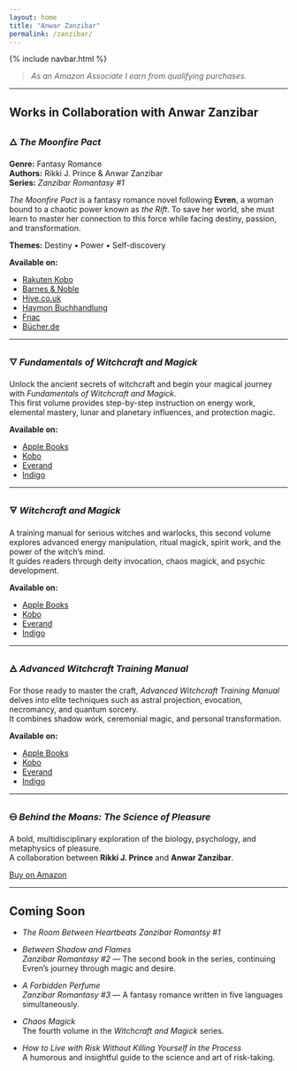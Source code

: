```yaml
---
layout: home
title: "Anwar Zanzibar"
permalink: /zanzibar/
---
```

{% include navbar.html %}

>*As an Amazon Associate I earn from qualifying purchases.*

---

## Works in Collaboration with Anwar Zanzibar

### 🜂 *The Moonfire Pact*
**Genre:** Fantasy Romance  
**Authors:** Rikki J. Prince & Anwar Zanzibar  
**Series:** *Zanzibar Romantasy #1*  

*The Moonfire Pact* is a fantasy romance novel following **Evren**, a woman bound to a chaotic power known as *the Rift*. To save her world, she must learn to master her connection to this force while facing destiny, passion, and transformation.  

**Themes:** Destiny • Power • Self-discovery  

**Available on:**  
- [Rakuten Kobo](https://www.kobo.com/us/en/ebook/the-moonfire-pact-1)  
- [Barnes & Noble](https://www.barnesandnoble.com/w/the-moonfire-pact-1-rikki-j-prince/1147005295)  
- [Hive.co.uk](https://www.hive.co.uk/Product/Rikki-J-Prince/Moonfire-Pact--Zanzibar-Romantasy-1/31531046)  
- [Haymon Buchhandlung](https://haymonbuchhandlung.at/item/75490405)  
- [Fnac](https://www.fnac.com/livre-numerique/a21326508/Rikki-J-Prince-The-Moonfire-Pact)  
- [Bücher.de](https://www.buecher.de/artikel/ebook/the-moonfire-pact-zanzibar-romantasy-1-ebook-epub/73383317/)

---

### 🜄 *Fundamentals of Witchcraft and Magick*
Unlock the ancient secrets of witchcraft and begin your magical journey with *Fundamentals of Witchcraft and Magick*.  
This first volume provides step-by-step instruction on energy work, elemental mastery, lunar and planetary influences, and protection magic.

**Available on:**  
- [Apple Books](https://books.apple.com/es/book/fundamentals-of-witchcraft-and-magick/id6743317269)  
- [Kobo](https://www.kobo.com/ww/en/ebook/fundamentals-of-witchcraft-and-magick)  
- [Everand](https://www.everand.com/book/839154762/Fundamentals-of-Witchcraft-and-Magick-Witchcraft-and-Magic-1)  
- [Indigo](https://www.kobo.com/ww/en/ebook/witchcraft-and-magick)

---

### 🜃 *Witchcraft and Magick*
A training manual for serious witches and warlocks, this second volume explores advanced energy manipulation, ritual magick, spirit work, and the power of the witch’s mind.  
It guides readers through deity invocation, chaos magick, and psychic development.

**Available on:**  
- [Apple Books](https://books.apple.com/es/book/witchcraft-and-magick/id6743317294)  
- [Kobo](https://www.kobo.com/ww/en/ebook/witchcraft-and-magick)  
- [Everand](https://www.everand.com/book/839154758/Witchcraft-and-Magick-Witchcraft-and-Magic-2)  
- [Indigo](https://www.indigo.ca/en-ca/witchcraft-and-magick-witchcraft-and-magic-2/445b2eb6-26e0-3908-a184-5bbcbe8c4695.html)

---

### 🜁 *Advanced Witchcraft Training Manual*
For those ready to master the craft, *Advanced Witchcraft Training Manual* delves into elite techniques such as astral projection, evocation, necromancy, and quantum sorcery.  
It combines shadow work, ceremonial magic, and personal transformation.

**Available on:**  
- [Apple Books](https://books.apple.com/es/book/advanced-witchcraft-training-manual/id6743318349)  
- [Kobo](https://www.kobo.com/ww/en/ebook/advanced-witchcraft-training-manual)  
- [Everand](https://www.everand.com/book/839154768/Advanced-Witchcraft-Training-Manual-Witchcraft-and-Magic-3)  
- [Indigo](https://www.indigo.ca/en-ca/advanced-witchcraft-training-manual-witchcraft-and-magic-3/d3823816-207a-3669-b39f-f9a3a3564aae.html)

---

### 🜔 *Behind the Moans: The Science of Pleasure*
A bold, multidisciplinary exploration of the biology, psychology, and metaphysics of pleasure.  
A collaboration between **Rikki J. Prince** and **Anwar Zanzibar**.

<div class="buy-button">
  <a href="https://www.amazon.com/-/es/Rikki-J-Prince/dp/B0FB9QK8JZ/?tag=rjpamazon-21" target="_blank" rel="nofollow sponsored noopener noreferrer">Buy on Amazon</a>
</div>

---

## Coming Soon

- *The Room Between Heartbeats*
  *Zanzibar Romantsy #1*

- *Between Shadow and Flames*  
  *Zanzibar Romantasy #2* — The second book in the series, continuing Evren’s journey through magic and desire.

- *A Forbidden Perfume*  
  *Zanzibar Romantasy #3* — A fantasy romance written in five languages simultaneously.

- *Chaos Magick*  
  The fourth volume in the *Witchcraft and Magick* series.

- *How to Live with Risk Without Killing Yourself in the Process*  
  A humorous and insightful guide to the science and art of risk-taking.

